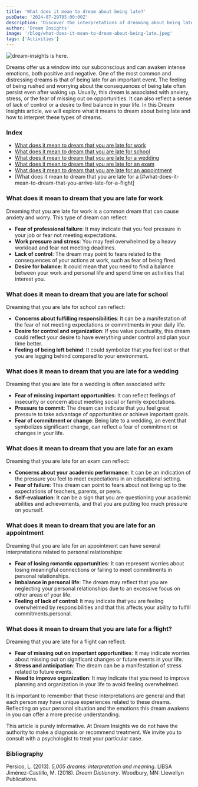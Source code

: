```yaml
---
title: 'What does it mean to dream about being late?'
pubDate: '2024-07-29T05:00:00Z'
description: 'Discover the interpretations of dreaming about being late for important events such as work, school, a wedding, an exam, a date or a flight. Understand how these dreams reflect anxiety, stress and other feelings.'
author: 'Dream Insights'
image: '/blog/what-does-it-mean-to-dream-about-being-late.jpeg'
tags: ['Activities']
---
```


![dream-insights is here.](/blog/what-does-it-mean-to-dream-about-being-late.jpeg)

Dreams offer us a window into our subconscious and can awaken intense emotions, both positive and negative. One of the most common and distressing dreams is that of being late for an important event. The feeling of being rushed and worrying about the consequences of being late often persist even after waking up. Usually, this dream is associated with anxiety, stress, or the fear of missing out on opportunities. It can also reflect a sense of lack of control or a desire to find balance in your life. In this Dream Insights article, we will explore what it means to dream about being late and how to interpret these types of dreams.

### Index

- [What does it mean to dream that you are late for work](#what-does-it-mean-to-dream-that-you-are-late-for-work)
- [What does it mean to dream that you are late for school](#what-does-it-mean-to-dream-that-you-are-late-for-school)
- [What does it mean to dream that you are late for a wedding](#what-does-it-mean-to-dream-that-you-are-late-for-a-wedding)
- [What does it mean to dream that you are late for an exam](#what-does-it-mean-to-dream-that-you-are-late-for-an-exam)
- [What does it mean to dream that you are late for an appointment](#what-does-it-mean-to-dream-that-you-are-late-for-an-appointment)
- [What does it mean to dream that you are late for a [#what-does-it-mean-to-dream-that-you-arrive-late-for-a-flight]

### What does it mean to dream that you are late for work

Dreaming that you are late for work is a common dream that can cause anxiety and worry. This type of dream can reflect:

- **Fear of professional failure**: It may indicate that you feel pressure in your job or fear not meeting expectations.
- **Work pressure and stress**: You may feel overwhelmed by a heavy workload and fear not meeting deadlines.
- **Lack of control**: The dream may point to fears related to the consequences of your actions at work, such as fear of being fired.
- **Desire for balance**: It could mean that you need to find a balance between your work and personal life and spend time on activities that interest you.

### What does it mean to dream that you are late for school

Dreaming that you are late for school can reflect:

- **Concerns about fulfilling responsibilities**: It can be a manifestation of the fear of not meeting expectations or commitments in your daily life.
- **Desire for control and organization**: If you value punctuality, this dream could reflect your desire to have everything under control and plan your time better.
- **Feeling of being left behind**: It could symbolize that you feel lost or that you are lagging behind compared to your environment.

### What does it mean to dream that you are late for a wedding

Dreaming that you are late for a wedding is often associated with:

- **Fear of missing important opportunities**: It can reflect feelings of insecurity or concern about meeting social or family expectations.
- **Pressure to commit**: The dream can indicate that you feel great pressure to take advantage of opportunities or achieve important goals.
- **Fear of commitment or change**: Being late to a wedding, an event that symbolizes significant change, can reflect a fear of commitment or changes in your life.

### What does it mean to dream that you are late for an exam

Dreaming that you are late for an exam can reflect:

- **Concerns about your academic performance**: It can be an indication of the pressure you feel to meet expectations in an educational setting.
- **Fear of failure**: This dream can point to fears about not living up to the expectations of teachers, parents, or peers.
- **Self-evaluation**: It can be a sign that you are questioning your academic abilities and achievements, and that you are putting too much pressure on yourself.

### What does it mean to dream that you are late for an appointment

Dreaming that you are late for an appointment can have several interpretations related to personal relationships:

- **Fear of losing romantic opportunities**: It can represent worries about losing meaningful connections or failing to meet commitments in personal relationships.
- **Imbalance in personal life**: The dream may reflect that you are neglecting your personal relationships due to an excessive focus on other areas of your life.
- **Feeling of lack of control**: It may indicate that you are feeling overwhelmed by responsibilities and that this affects your ability to fulfill commitments.personal.

### What does it mean to dream that you are late for a flight?

Dreaming that you are late for a flight can reflect:

- **Fear of missing out on important opportunities**: It may indicate worries about missing out on significant changes or future events in your life.
- **Stress and anticipation**: The dream can be a manifestation of stress related to future events.
- **Need to improve organization**: It may indicate that you need to improve planning and organization in your life to avoid feeling overwhelmed.


It is important to remember that these interpretations are general and that each person may have unique experiences related to these dreams. Reflecting on your personal situation and the emotions this dream awakens in you can offer a more precise understanding.

This article is purely informative. At Dream Insights we do not have the authority to make a diagnosis or recommend treatment. We invite you to consult with a psychologist to treat your particular case.


### Bibliography

Persico, L. (2013). *5,005 dreams: interpretation and meaning*. LIBSA  
Jiménez-Castillo, M. (2018). *Dream Dictionary*. Woodbury, MN: Llewellyn Publications.